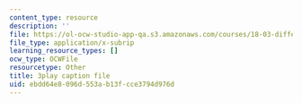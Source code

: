 ```yaml
---
content_type: resource
description: ''
file: https://ol-ocw-studio-app-qa.s3.amazonaws.com/courses/18-03-differential-equations-spring-2010/ebdd64e8096d553ab13fcce3794d976d_eyNm7XGJr4s.vtt
file_type: application/x-subrip
learning_resource_types: []
ocw_type: OCWFile
resourcetype: Other
title: 3play caption file
uid: ebdd64e8-096d-553a-b13f-cce3794d976d
---
```

